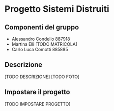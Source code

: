# Progetto Sistemi Distruiti
## Componenti del gruppo
- Alessandro Condello 887918
- Martina Elli [TODO MATRICOLA]
- Carlo Luca Comotti 885885
## Descrizione
[TODO DESCRIZIONE]
[TODO FOTO]
## Impostare il progetto
[TODO IMPOSTARE PROGETTO]